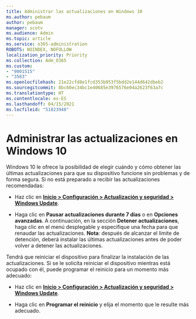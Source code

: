 ```yaml
---
title: Administrar las actualizaciones en Windows 10
ms.author: pebaum
author: pebaum
manager: scotv
ms.audience: Admin
ms.topic: article
ms.service: o365-administration
ROBOTS: NOINDEX, NOFOLLOW
localization_priority: Priority
ms.collection: Adm_O365
ms.custom:
- "9001515"
- "3583"
ms.openlocfilehash: 21e22cfd8e1fcd353b953f5bdd2e144d642dbeb2
ms.sourcegitcommit: 8bc60ec34bc1e40685e3976576e04a2623f63a7c
ms.translationtype: HT
ms.contentlocale: es-ES
ms.lasthandoff: 04/15/2021
ms.locfileid: "51823948"
---
```

# <a name="manage-updates-in-windows-10"></a>Administrar las actualizaciones en Windows 10

Windows 10 le ofrece la posibilidad de elegir cuándo y cómo obtener las últimas actualizaciones para que su dispositivo funcione sin problemas y de forma segura. Si no está preparado a recibir las actualizaciones recomendadas:

- Haz clic en **[Inicio > Configuración > Actualización y seguridad > Windows Update](ms-settings:windowsupdate)**.

- Haga clic en **Pausar actualizaciones durante 7 días** o en **Opciones avanzadas**. A continuación, en la sección **Detener actualizaciones**, haga clic en el menú desplegable y especifique una fecha para que renaudar las actualizaciones. **Nota**: después de alcanzar el límite de detención, deberá instalar las últimas actualizaciones antes de poder volver a detener las actualizaciones.

Tendrá que reiniciar el dispositivo para finalizar la instalación de las actualizaciones. Si se le solicita reiniciar el dispositivo mientras está ocupado con él, puede programar el reinicio para un momento más adecuado:

- Haz clic en **[Inicio > Configuración > Actualización y seguridad > Windows Update](ms-settings:windowsupdate)**.

- Haga clic en **Programar el reinicio** y elija el momento que le resulte más adecuado.
